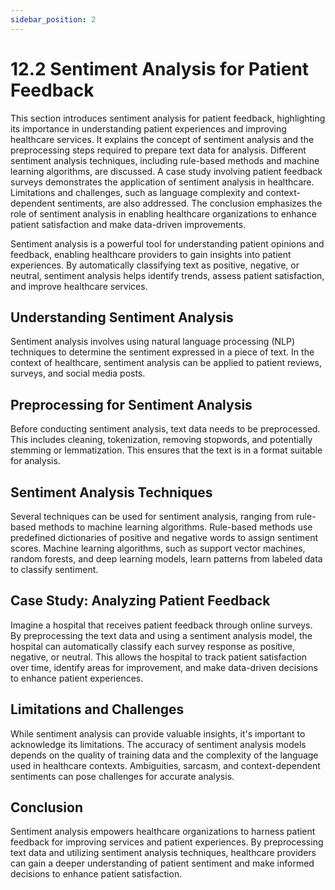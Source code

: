 ```yaml
---
sidebar_position: 2
---
```


# 12.2 Sentiment Analysis for Patient Feedback

This section introduces sentiment analysis for patient feedback, highlighting its importance in understanding patient experiences and improving healthcare services. It explains the concept of sentiment analysis and the preprocessing steps required to prepare text data for analysis. Different sentiment analysis techniques, including rule-based methods and machine learning algorithms, are discussed. A case study involving patient feedback surveys demonstrates the application of sentiment analysis in healthcare. Limitations and challenges, such as language complexity and context-dependent sentiments, are also addressed. The conclusion emphasizes the role of sentiment analysis in enabling healthcare organizations to enhance patient satisfaction and make data-driven improvements.


Sentiment analysis is a powerful tool for understanding patient opinions and feedback, enabling healthcare providers to gain insights into patient experiences. By automatically classifying text as positive, negative, or neutral, sentiment analysis helps identify trends, assess patient satisfaction, and improve healthcare services.

## Understanding Sentiment Analysis

Sentiment analysis involves using natural language processing (NLP) techniques to determine the sentiment expressed in a piece of text. In the context of healthcare, sentiment analysis can be applied to patient reviews, surveys, and social media posts.

## Preprocessing for Sentiment Analysis

Before conducting sentiment analysis, text data needs to be preprocessed. This includes cleaning, tokenization, removing stopwords, and potentially stemming or lemmatization. This ensures that the text is in a format suitable for analysis.

## Sentiment Analysis Techniques

Several techniques can be used for sentiment analysis, ranging from rule-based methods to machine learning algorithms. Rule-based methods use predefined dictionaries of positive and negative words to assign sentiment scores. Machine learning algorithms, such as support vector machines, random forests, and deep learning models, learn patterns from labeled data to classify sentiment.

## Case Study: Analyzing Patient Feedback

Imagine a hospital that receives patient feedback through online surveys. By preprocessing the text data and using a sentiment analysis model, the hospital can automatically classify each survey response as positive, negative, or neutral. This allows the hospital to track patient satisfaction over time, identify areas for improvement, and make data-driven decisions to enhance patient experiences.

## Limitations and Challenges

While sentiment analysis can provide valuable insights, it's important to acknowledge its limitations. The accuracy of sentiment analysis models depends on the quality of training data and the complexity of the language used in healthcare contexts. Ambiguities, sarcasm, and context-dependent sentiments can pose challenges for accurate analysis.

## Conclusion

Sentiment analysis empowers healthcare organizations to harness patient feedback for improving services and patient experiences. By preprocessing text data and utilizing sentiment analysis techniques, healthcare providers can gain a deeper understanding of patient sentiment and make informed decisions to enhance patient satisfaction.

